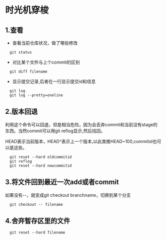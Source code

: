 # 时光机穿梭

## 1.查看

- 查看当前仓库状况，做了哪些修改

```
  git status
```

- 对比某个文件与上个commit的区别
```
  git diff filename
```

- 显示提交记录,后者在一行显示提交id和信息
```
  git log
  git log --pretty=oneline
```
## 2.版本回退
利用这个命令可以回退，但是相当危险，因为会丢弃commit和当前没有stage的东西。当然commit可以用git reflog显示,然后找回。

HEAD表示当前版本，HEAD^表示上一个版本,以此类推HEAD~100,commitid也可以是这些。
```
  git reset --hard oldcommitid
  git reflog
  git reset --hard newcommitid
```

## 3.将文件回到最近一次add或者commit
如果没有--，就变成git checkout branchname，切换到某个分支
```
  git checkout -- filename
```

## 4.舍弃暂存区里的文件
```
  git reset --hard filename
```


